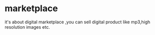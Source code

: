 # marketplace
it's about digital marketplace ,you can sell digital product like mp3,high resolution images etc.

